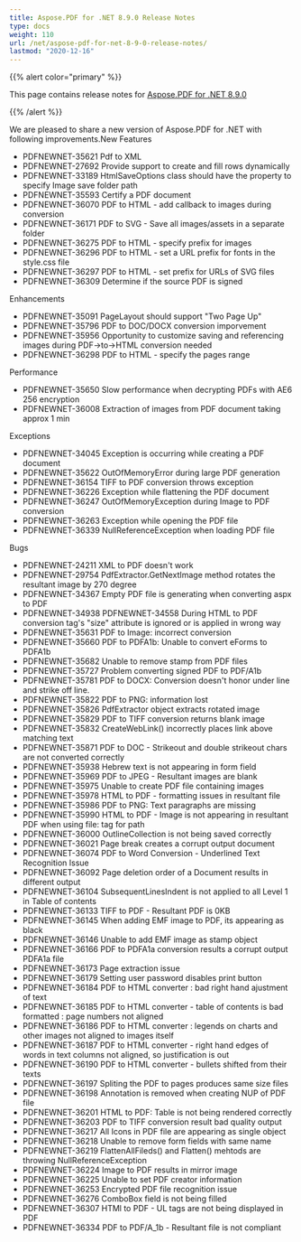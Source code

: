 ```yaml
---
title: Aspose.PDF for .NET 8.9.0 Release Notes
type: docs
weight: 110
url: /net/aspose-pdf-for-net-8-9-0-release-notes/
lastmod: "2020-12-16"
---
```


{{% alert color="primary" %}} 

This page contains release notes for [Aspose.PDF for .NET 8.9.0](http://www.aspose.com/downloads/pdf/net/new-releases/aspose.pdf-for-.net-8.9.0/)

{{% /alert %}} 

We are pleased to share a new version of Aspose.PDF for .NET with following improvements.New Features

- PDFNEWNET-35621 Pdf to XML
- PDFNEWNET-27692 Provide support to create and fill rows dynamically
- PDFNEWNET-33189 HtmlSaveOptions class should have the property to specify Image save folder path
- PDFNEWNET-35593 Certify a PDF document
- PDFNEWNET-36070 PDF to HTML - add callback to images during conversion
- PDFNEWNET-36171 PDF to SVG - Save all images/assets in a separate folder
- PDFNEWNET-36275 PDF to HTML - specify prefix for images
- PDFNEWNET-36296 PDF to HTML - set a URL prefix for fonts in the style.css file
- PDFNEWNET-36297 PDF to HTML - set prefix for URLs of SVG files
- PDFNEWNET-36309 Determine if the source PDF is signed

Enhancements

- PDFNEWNET-35091 PageLayout should support "Two Page Up"
- PDFNEWNET-35796 PDF to DOC/DOCX conversion imporvement
- PDFNEWNET-35956 Opportunity to customize saving and referencing images during PDF->to->HTML conversion needed
- PDFNEWNET-36298 PDF to HTML - specify the pages range

Performance

- PDFNEWNET-35650 Slow performance when decrypting PDFs with AE6 256 encryption
- PDFNEWNET-36008 Extraction of images from PDF document taking approx 1 min

Exceptions

- PDFNEWNET-34045 Exception is occurring while creating a PDF document
- PDFNEWNET-35622 OutOfMemoryError during large PDF generation
- PDFNEWNET-36154 TIFF to PDF conversion throws exception
- PDFNEWNET-36226 Exception while flattening the PDF document
- PDFNEWNET-36247 OutOfMemoryException during Image to PDF conversion
- PDFNEWNET-36263 Exception while opening the PDF file
- PDFNEWNET-36339 NullReferenceException when loading PDF file

Bugs

- PDFNEWNET-24211 XML to PDF doesn't work
- PDFNEWNET-29754 PdfExtractor.GetNextImage method rotates the resultant image by 270 degree
- PDFNEWNET-34367 Empty PDF file is generating when converting aspx to PDF
- PDFNEWNET-34938 PDFNEWNET-34558 During HTML to PDF conversion <Font> tag's "size" attribute is ignored or is applied in wrong way
- PDFNEWNET-35631 PDF to Image: incorrect conversion
- PDFNEWNET-35660 PDF to PDFA1b: Unable to convert eForms to PDFA1b
- PDFNEWNET-35682 Unable to remove stamp from PDF files
- PDFNEWNET-35727 Problem converting signed PDF to PDF/A1b
- PDFNEWNET-35781 PDF to DOCX: Conversion doesn't honor under line and strike off line.
- PDFNEWNET-35822 PDF to PNG: information lost
- PDFNEWNET-35826 PdfExtractor object extracts rotated image
- PDFNEWNET-35829 PDF to TIFF conversion returns blank image
- PDFNEWNET-35832 CreateWebLink() incorrectly places link above matching text
- PDFNEWNET-35871 PDF to DOC - Strikeout and double strikeout chars are not converted correctly
- PDFNEWNET-35938 Hebrew text is not appearing in form field
- PDFNEWNET-35969 PDF to JPEG - Resultant images are blank
- PDFNEWNET-35975 Unable to create PDF file containing images
- PDFNEWNET-35978 HTML to PDF - formatting issues in resultant file
- PDFNEWNET-35986 PDF to PNG: Text paragraphs are missing
- PDFNEWNET-35990 HTML to PDF - Image is not appearing in resultant PDF when using file: tag for path
- PDFNEWNET-36000 OutlineCollection is not being saved correctly
- PDFNEWNET-36021 Page break creates a corrupt output document
- PDFNEWNET-36074 PDF to Word Conversion - Underlined Text Recognition Issue
- PDFNEWNET-36092 Page deletion order of a Document results in different output
- PDFNEWNET-36104 SubsequentLinesIndent is not applied to all Level 1 in Table of contents
- PDFNEWNET-36133 TIFF to PDF - Resultant PDF is 0KB
- PDFNEWNET-36145 When adding EMF image to PDF, its appearing as black
- PDFNEWNET-36146 Unable to add EMF image as stamp object
- PDFNEWNET-36166 PDF to PDFA1a conversion results a corrupt output PDFA1a file
- PDFNEWNET-36173 Page extraction issue
- PDFNEWNET-36179 Setting user password disables print button
- PDFNEWNET-36184 PDF to HTML converter : bad right hand ajustment of text
- PDFNEWNET-36185 PDF to HTML converter - table of contents is bad formatted : page numbers not aligned
- PDFNEWNET-36186 PDF to HTML converter : legends on charts and other images not aligned to images itself
- PDFNEWNET-36187 PDF to HTML converter - right hand edges of words in text columns not aligned, so justification is out
- PDFNEWNET-36190 PDF to HTML converter - bullets shifted from their texts
- PDFNEWNET-36197 Spliting the PDF to pages produces same size files
- PDFNEWNET-36198 Annotation is removed when creating NUP of PDF file
- PDFNEWNET-36201 HTML to PDF: Table is not being rendered correctly
- PDFNEWNET-36203 PDF to TIFF conversion result bad quality output
- PDFNEWNET-36217 All Icons in PDF file are appearing as single object
- PDFNEWNET-36218 Unable to remove form fields with same name
- PDFNEWNET-36219 FlattenAllFileds() and Flatten() mehtods are throwing NullReferenceException
- PDFNEWNET-36224 Image to PDF results in mirror image
- PDFNEWNET-36225 Unable to set PDF creator information
- PDFNEWNET-36253 Encrypted PDF file recognition issue
- PDFNEWNET-36276 ComboBox field is not being filled
- PDFNEWNET-36307 HTMl to PDF - UL tags are not being displayed in PDF
- PDFNEWNET-36334 PDF to PDF/A_1b - Resultant file is not compliant
